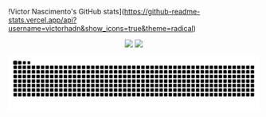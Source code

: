

!Victor Nascimento's GitHub stats](https://github-readme-stats.vercel.app/api?username=victorhadn&show_icons=true&theme=radical)



<div align="center"> 
  <a href="https://www.instagram.com/vhenriquean/" target="_blank"><img src="https://img.shields.io/badge/-Instagram-%23E4405F?style=for-the-badge&logo=instagram&logoColor=white" target="_blank"></a>
  <a href="https://www.linkedin.com/in/victorhenriqueamaral/" target="_blank"><img src="https://img.shields.io/badge/-LinkedIn-%230077B5?style=for-the-badge&logo=linkedin&logoColor=white" target="_blank"></a> 
 
  ![Snake animation](https://github.com/victorhadn/victorhadn/blob/output/github-contribution-grid-snake.svg)
 
</div>
 

